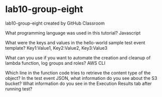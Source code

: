 # lab10-group-eight
lab10-group-eight created by GitHub Classroom


What programming language was used in this tutorial? Javascript

What were the keys and values in the hello-world sample test event template? Key1:Value1, Key2:Value2, Key3:Value3

What can you use if you want to automate the creation and cleanup of lambda function, log groups and roles? AWS CLI


Which line in the function code tries to retrieve the content type of the object? 
In the test event JSON, what information do you see about the S3 bucket? 
What information do you see in the Execution Results tab after running test? 
